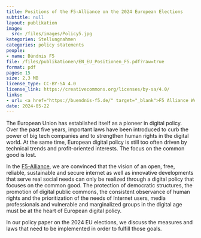 ```yaml
---
title: Positions of the F5-Alliance on the 2024 European Elections
subtitle: null
layout: publikation
image:
  src: /files/images/Policy5.jpg
kategorien: Stellungnahmen
categories: policy statements
people:
- name: Bündnis F5
file: /files/publikationen/EN_EU_Positionen_F5.pdf?raw=true
format: pdf
pages: 15
size: 2,3 MB
license_type: CC-BY-SA 4.0
license_link: https://creativecommons.org/licenses/by-sa/4.0/
links:
- url: <a href="https://buendnis-f5.de/" target="_blank">F5 Alliance Webpage</a>
date: 2024-05-22
---
```


The European Union has established itself as a pioneer in digital policy. Over the past five years, important laws have been introduced to curb the power of big tech companies and to strengthen human rights in the digital world. At the same time, European digital policy is still too often driven by technical trends and profit-oriented interests. The focus on the common good is lost.

In the [F5-Alliance](https://buendnis-f5.de/), we are convinced that the vision of an open, free, reliable, sustainable and secure internet as well as innovative developments that serve real social needs can only be realized through a digital policy that focuses on the common good. The protection of democratic structures, the promotion of digital public commons, the consistent observance of human rights and the prioritization of the needs of Internet users, media professionals and vulnerable and marginalized groups in the digital age must be at the heart of European digital policy.

In our policy paper on the 2024 EU elections, we discuss the measures and laws that need to be implemented in order to fulfill those goals.
